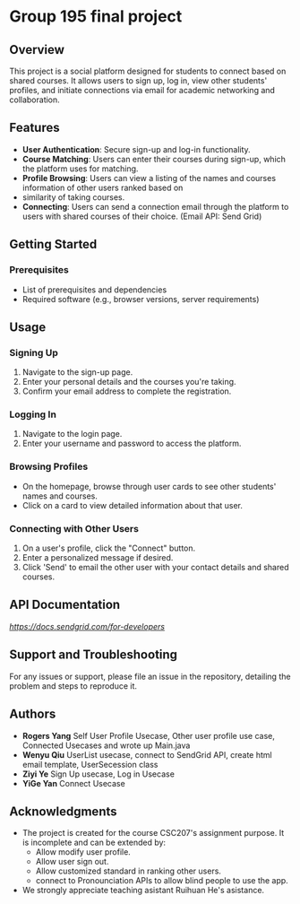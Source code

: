 

# Group 195 final project

## Overview

This project is a social platform designed for students to connect based on shared courses. It allows users to sign up, log in, view other students' profiles, and initiate connections via email for academic networking and collaboration.

## Features

- **User Authentication**: Secure sign-up and log-in functionality.
- **Course Matching**: Users can enter their courses during sign-up, which the platform uses for matching.
- **Profile Browsing**: Users can view a listing of the names and courses information of other users ranked based on
- similarity of taking courses.
- **Connecting**: Users can send a connection email through the platform to users with shared courses of their choice.
  (Email API: Send Grid)

## Getting Started

### Prerequisites

- List of prerequisites and dependencies
- Required software (e.g., browser versions, server requirements)


## Usage

### Signing Up

1. Navigate to the sign-up page.
2. Enter your personal details and the courses you're taking.
3. Confirm your email address to complete the registration.

### Logging In

1. Navigate to the login page.
2. Enter your username and password to access the platform.

### Browsing Profiles

- On the homepage, browse through user cards to see other students' names and courses.
- Click on a card to view detailed information about that user.

### Connecting with Other Users

1. On a user's profile, click the "Connect" button.
2. Enter a personalized message if desired.
3. Click 'Send' to email the other user with your contact details and shared courses.

## API Documentation

*https://docs.sendgrid.com/for-developers*

## Support and Troubleshooting

For any issues or support, please file an issue in the repository, detailing the problem and steps to reproduce it.

## Authors

- **Rogers Yang** Self User Profile Usecase, Other user profile use case, Connected Usecases and wrote up Main.java
- **Wenyu Qiu**  UserList usecase, connect to SendGrid API, create html email template, UserSecession class
- **Ziyi Ye** Sign Up usecase, Log in Usecase
- **YiGe Yan** Connect Usecase 

## Acknowledgments

- The project is created for the course CSC207's assignment purpose. It is incomplete and can be extended by: 
  - Allow modify user profile. 
  - Allow user sign out. 
  - Allow customized standard in ranking other users. 
  - connect to Pronounciation APIs to allow blind people to use the app.
- We strongly appreciate teaching asistant Ruihuan He's asistance.

